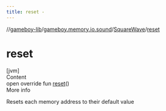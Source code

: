 ```yaml
---
title: reset -
---
```

//[gameboy-lib](../../index.md)/[gameboy.memory.io.sound](../index.md)/[SquareWave](index.md)/[reset](reset.md)



# reset  
[jvm]  
Content  
open override fun [reset](reset.md)()  
More info  


Resets each memory address to their default value

  



